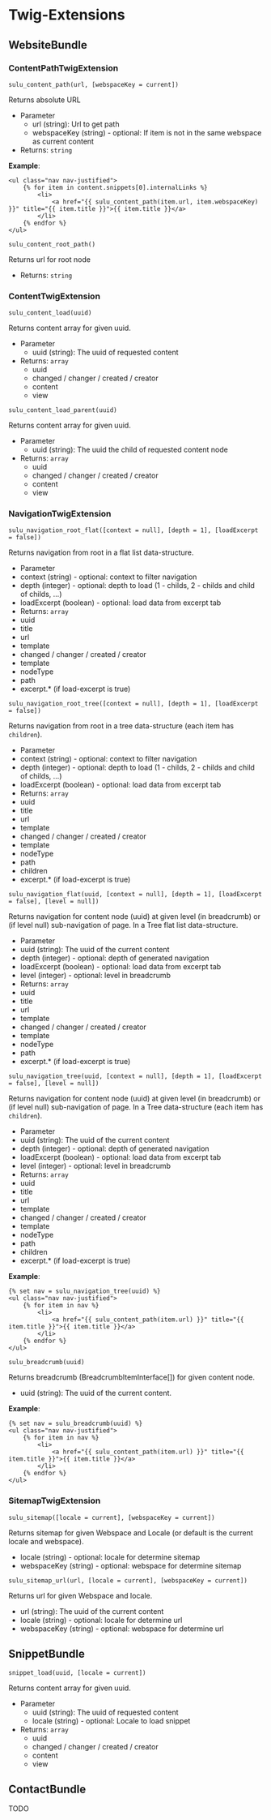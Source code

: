 # Twig-Extensions

## WebsiteBundle

### ContentPathTwigExtension

`sulu_content_path(url, [webspaceKey = current])`

Returns absolute URL

* Parameter
  * url (string): Url to get path
  * webspaceKey (string) - optional: If item is not in the same webspace as current content
* Returns: `string`

__Example__:

```twig
<ul class="nav nav-justified">
    {% for item in content.snippets[0].internalLinks %}
        <li>
            <a href="{{ sulu_content_path(item.url, item.webspaceKey) }}" title="{{ item.title }}">{{ item.title }}</a>
        </li>
    {% endfor %}
</ul>
```

`sulu_content_root_path()`

Returns url for root node

* Returns: `string`

### ContentTwigExtension

`sulu_content_load(uuid)`

Returns content array for given uuid.

* Parameter
  * uuid (string): The uuid of requested content
* Returns: `array`
  * uuid
  * changed / changer / created / creator
  * content
  * view

`sulu_content_load_parent(uuid)`

Returns content array for given uuid.

* Parameter
  * uuid (string): The uuid the child of requested content node
* Returns: `array`
  * uuid
  * changed / changer / created / creator
  * content
  * view

### NavigationTwigExtension

`sulu_navigation_root_flat([context = null], [depth = 1], [loadExcerpt = false])`

Returns navigation from root in a flat list data-structure.

* Parameter
 * context (string) - optional: context to filter navigation
 * depth (integer) - optional: depth to load (1 - childs, 2 - childs and child of childs, ...)
 * loadExcerpt (boolean) - optional: load data from excerpt tab
* Returns: `array`
 * uuid
 * title
 * url
 * template
 * changed / changer / created / creator
 * template
 * nodeType
 * path
 * excerpt.* (if load-excerpt is true)

`sulu_navigation_root_tree([context = null], [depth = 1], [loadExcerpt = false])`

Returns navigation from root in a tree data-structure (each item has `children`).

* Parameter
 * context (string) - optional: context to filter navigation
 * depth (integer) - optional: depth to load (1 - childs, 2 - childs and child of childs, ...)
 * loadExcerpt (boolean) - optional: load data from excerpt tab
* Returns: `array`
 * uuid
 * title
 * url
 * template
 * changed / changer / created / creator
 * template
 * nodeType
 * path
 * children
 * excerpt.* (if load-excerpt is true)
 
`sulu_navigation_flat(uuid, [context = null], [depth = 1], [loadExcerpt = false], [level = null])`

Returns navigation for content node (uuid) at given level (in breadcrumb) or (if level null) sub-navigation of page. In a Tree flat list data-structure.
 
* Parameter
 * uuid (string): The uuid of the current content
 * depth (integer) - optional: depth of generated navigation
 * loadExcerpt (boolean) - optional: load data from excerpt tab
 * level (integer) - optional: level in breadcrumb
* Returns: `array`
 * uuid
 * title
 * url
 * template
 * changed / changer / created / creator
 * template
 * nodeType
 * path
 * excerpt.* (if load-excerpt is true)
 
`sulu_navigation_tree(uuid, [context = null], [depth = 1], [loadExcerpt = false], [level = null])`

Returns navigation for content node (uuid) at given level (in breadcrumb) or (if level null) sub-navigation of page. In a Tree data-structure (each item has `children`).

* Parameter
 * uuid (string): The uuid of the current content
 * depth (integer) - optional: depth of generated navigation
 * loadExcerpt (boolean) - optional: load data from excerpt tab
 * level (integer) - optional: level in breadcrumb 
* Returns: `array`
 * uuid
 * title
 * url
 * template
 * changed / changer / created / creator
 * template
 * nodeType
 * path
 * children
 * excerpt.* (if load-excerpt is true)

__Example__:

```twig
{% set nav = sulu_navigation_tree(uuid) %}
<ul class="nav nav-justified">
    {% for item in nav %}
        <li>
            <a href="{{ sulu_content_path(item.url) }}" title="{{ item.title }}">{{ item.title }}</a>
        </li>
    {% endfor %}
</ul>
```
 
`sulu_breadcrumb(uuid)`

Returns breadcrumb (BreadcrumbItemInterface[]) for given content node.

* uuid (string): The uuid of the current content.

__Example__:

```twig
{% set nav = sulu_breadcrumb(uuid) %}
<ul class="nav nav-justified">
    {% for item in nav %}
        <li>
            <a href="{{ sulu_content_path(item.url) }}" title="{{ item.title }}">{{ item.title }}</a>
        </li>
    {% endfor %}
</ul>
```

### SitemapTwigExtension

`sulu_sitemap([locale = current], [webspaceKey = current])`

Returns sitemap for given Webspace and Locale (or default is the current locale and webspace).

* locale (string) - optional: locale for determine sitemap
* webspaceKey (string) - optional: webspace for determine sitemap

`sulu_sitemap_url(url, [locale = current], [webspaceKey = current])`

Returns url for given Webspace and locale.

* url (string): The uuid of the current content
* locale (string) - optional: locale for determine url
* webspaceKey (string) - optional: webspace for determine url

## SnippetBundle

`snippet_load(uuid, [locale = current])`

Returns content array for given uuid.

* Parameter
  * uuid (string): The uuid of requested content
  * locale (string) - optional: Locale to load snippet
* Returns: `array`
  * uuid
  * changed / changer / created / creator
  * content
  * view

## ContactBundle

TODO
